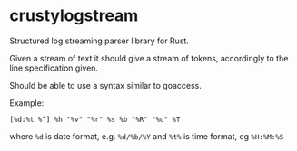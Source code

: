 # crustylogstream
Structured log streaming parser library for Rust.

Given a stream of text it should give a stream of tokens, accordingly to the line specification given.

Should be able to use a syntax similar to goaccess.

Example:
    
    [%d:%t %^] %h "%v" "%r" %s %b "%R" "%u" %T

where `%d` is date format, e.g. `%d/%b/%Y` and `%t%` is time format, eg `%H:%M:%S`

